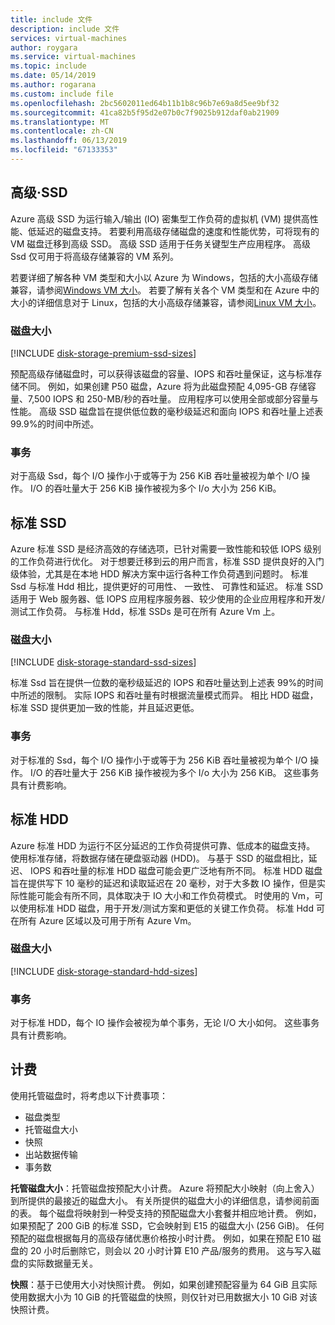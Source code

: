 ```yaml
---
title: include 文件
description: include 文件
services: virtual-machines
author: roygara
ms.service: virtual-machines
ms.topic: include
ms.date: 05/14/2019
ms.author: rogarana
ms.custom: include file
ms.openlocfilehash: 2bc5602011ed64b11b1b8c96b7e69a8d5ee9bf32
ms.sourcegitcommit: 41ca82b5f95d2e07b0c7f9025b912daf0ab21909
ms.translationtype: MT
ms.contentlocale: zh-CN
ms.lasthandoff: 06/13/2019
ms.locfileid: "67133353"
---
```

## <a name="premium-ssd"></a>高级·SSD

Azure 高级 SSD 为运行输入/输出 (IO) 密集型工作负荷的虚拟机 (VM) 提供高性能、低延迟的磁盘支持。 若要利用高级存储磁盘的速度和性能优势，可将现有的 VM 磁盘迁移到高级 SSD。 高级 SSD 适用于任务关键型生产应用程序。 高级 Ssd 仅可用于将高级存储兼容的 VM 系列。

若要详细了解各种 VM 类型和大小以 Azure 为 Windows，包括的大小高级存储兼容，请参阅[Windows VM 大小](../articles/virtual-machines/windows/sizes.md)。 若要了解有关各个 VM 类型和在 Azure 中的大小的详细信息对于 Linux，包括的大小高级存储兼容，请参阅[Linux VM 大小](../articles/virtual-machines/linux/sizes.md)。

### <a name="disk-size"></a>磁盘大小
[!INCLUDE [disk-storage-premium-ssd-sizes](disk-storage-premium-ssd-sizes.md)]

预配高级存储磁盘时，可以获得该磁盘的容量、IOPS 和吞吐量保证，这与标准存储不同。 例如，如果创建 P50 磁盘，Azure 将为此磁盘预配 4,095-GB 存储容量、7,500 IOPS 和 250-MB/秒的吞吐量。 应用程序可以使用全部或部分容量与性能。 高级 SSD 磁盘旨在提供低位数的毫秒级延迟和面向 IOPS 和吞吐量上述表 99.9%的时间中所述。

### <a name="transactions"></a>事务

对于高级 Ssd，每个 I/O 操作小于或等于为 256 KiB 吞吐量被视为单个 I/O 操作。 I/O 的吞吐量大于 256 KiB 操作被视为多个 I/o 大小为 256 KiB。

## <a name="standard-ssd"></a>标准 SSD

Azure 标准 SSD 是经济高效的存储选项，已针对需要一致性能和较低 IOPS 级别的工作负荷进行优化。 对于想要迁移到云的用户而言，标准 SSD 提供良好的入门级体验，尤其是在本地 HDD 解决方案中运行各种工作负荷遇到问题时。 标准 Ssd 与标准 Hdd 相比，提供更好的可用性、 一致性、 可靠性和延迟。 标准 SSD 适用于 Web 服务器、低 IOPS 应用程序服务器、较少使用的企业应用程序和开发/测试工作负荷。 与标准 Hdd，标准 SSDs 是可在所有 Azure Vm 上。

### <a name="disk-size"></a>磁盘大小
[!INCLUDE [disk-storage-standard-ssd-sizes](disk-storage-standard-ssd-sizes.md)]

标准 Ssd 旨在提供一位数的毫秒级延迟的 IOPS 和吞吐量达到上述表 99%的时间中所述的限制。 实际 IOPS 和吞吐量有时根据流量模式而异。 相比 HDD 磁盘，标准 SSD 提供更加一致的性能，并且延迟更低。

### <a name="transactions"></a>事务

对于标准的 Ssd，每个 I/O 操作小于或等于为 256 KiB 吞吐量被视为单个 I/O 操作。 I/O 的吞吐量大于 256 KiB 操作被视为多个 I/o 大小为 256 KiB。 这些事务具有计费影响。

## <a name="standard-hdd"></a>标准 HDD

Azure 标准 HDD 为运行不区分延迟的工作负荷提供可靠、低成本的磁盘支持。 使用标准存储，将数据存储在硬盘驱动器 (HDD)。 与基于 SSD 的磁盘相比，延迟、 IOPS 和吞吐量的标准 HDD 磁盘可能会更广泛地有所不同。 标准 HDD 磁盘旨在提供写下 10 毫秒的延迟和读取延迟在 20 毫秒，对于大多数 IO 操作，但是实际性能可能会有所不同，具体取决于 IO 大小和工作负荷模式。 时使用的 Vm，可以使用标准 HDD 磁盘，用于开发/测试方案和更低的关键工作负荷。 标准 Hdd 可在所有 Azure 区域以及可用于所有 Azure Vm。

### <a name="disk-size"></a>磁盘大小
[!INCLUDE [disk-storage-standard-hdd-sizes](disk-storage-standard-hdd-sizes.md)]

### <a name="transactions"></a>事务

对于标准 HDD，每个 IO 操作会被视为单个事务，无论 I/O 大小如何。 这些事务具有计费影响。

## <a name="billing"></a>计费

使用托管磁盘时，将考虑以下计费事项：

- 磁盘类型
- 托管磁盘大小
- 快照
- 出站数据传输
- 事务数

**托管磁盘大小**：托管磁盘按预配大小计费。 Azure 将预配大小映射（向上舍入）到所提供的最接近的磁盘大小。 有关所提供的磁盘大小的详细信息，请参阅前面的表。 每个磁盘将映射到一种受支持的预配磁盘大小套餐并相应地计费。 例如，如果预配了 200 GiB 的标准 SSD，它会映射到 E15 的磁盘大小 (256 GiB)。 任何预配的磁盘根据每月的高级存储优惠价格按小时计费。 例如，如果在预配 E10 磁盘的 20 小时后删除它，则会以 20 小时计算 E10 产品/服务的费用。 这与写入磁盘的实际数据量无关。

**快照**：基于已使用大小对快照计费。 例如，如果创建预配容量为 64 GiB 且实际使用数据大小为 10 GiB 的托管磁盘的快照，则仅针对已用数据大小 10 GiB 对该快照计费。
